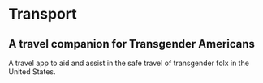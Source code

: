 # Transport

## A travel companion for Transgender Americans
A travel app to aid and assist in the safe travel of transgender folx in the United States.
